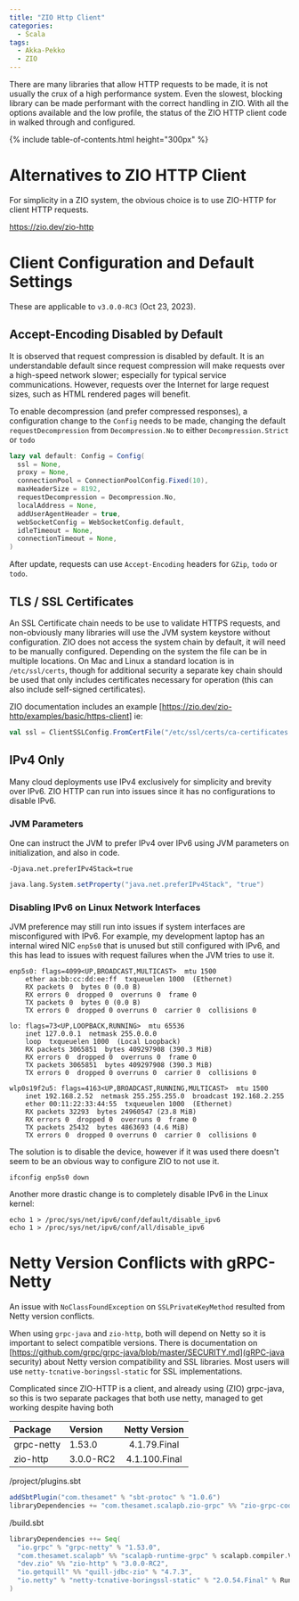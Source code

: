 ```yaml
---
title: "ZIO Http Client"
categories:
  - Scala
tags:
  - Akka-Pekko
  - ZIO
---
```


There are many libraries that allow HTTP requests to be made, it is not usually the crux of a high performance system. 
Even the slowest, blocking library can be made performant with the correct handling in ZIO. With all the options 
available and the low profile, the status of the ZIO HTTP client code in walked through and configured.

{% include table-of-contents.html height="300px" %}

# Alternatives to ZIO HTTP Client

For simplicity in a ZIO system, the obvious choice is to use ZIO-HTTP for client HTTP requests.

https://zio.dev/zio-http

# Client Configuration and Default Settings

These are applicable to `v3.0.0-RC3` (Oct 23, 2023).

## Accept-Encoding Disabled by Default

It is observed that request compression is disabled by default.  It is an understandable default since request 
compression will make requests over a high-speed network slower; especially for typical service communications.
However, requests over the Internet for large request sizes, such as HTML rendered pages will benefit.

To enable decompression (and prefer compressed responses), a configuration change to the `Config` needs to be made,
changing the default `requestDecompression` from `Decompression.No` to either `Decompression.Strict` or `todo`

```scala
lazy val default: Config = Config(
  ssl = None,
  proxy = None,
  connectionPool = ConnectionPoolConfig.Fixed(10),
  maxHeaderSize = 8192,
  requestDecompression = Decompression.No,
  localAddress = None,
  addUserAgentHeader = true,
  webSocketConfig = WebSocketConfig.default,
  idleTimeout = None,
  connectionTimeout = None,
)
```
After update, requests can use `Accept-Encoding` headers for `GZip`, `todo` or `todo`.

## TLS / SSL Certificates 

An SSL Certificate chain needs to be use to validate HTTPS requests, and non-obviously many libraries will use the JVM 
system keystore without configuration. ZIO does not access the system chain by default, it will need to be manually 
configured.  Depending on the system the file can be in multiple locations.  On Mac and Linux a standard location is in
`/etc/ssl/certs`, though for additional security a separate key chain should be used that only includes certificates 
necessary for operation (this can also include self-signed certificates).

ZIO documentation includes an example [https://zio.dev/zio-http/examples/basic/https-client]
ie: 

```scala
val ssl = ClientSSLConfig.FromCertFile("/etc/ssl/certs/ca-certificates.crt")
```

## IPv4 Only

Many cloud deployments use IPv4 exclusively for simplicity and brevity over IPv6.  ZIO HTTP can run into
issues since it has no configurations to disable IPv6.

### JVM Parameters

One can instruct the JVM to prefer IPv4 over IPv6 using JVM parameters on initialization, and also in code.

```shell
-Djava.net.preferIPv4Stack=true
```

```scala
java.lang.System.setProperty("java.net.preferIPv4Stack", "true")
```

### Disabling IPv6 on Linux Network Interfaces

JVM preference may still run into issues if system interfaces are misconfigured with IPv6.
For example, my development laptop has an internal wired NIC `enp5s0` that is unused but still configured with IPv6, 
and this has lead to issues with request failures when the JVM tries to use it.

```
enp5s0: flags=4099<UP,BROADCAST,MULTICAST>  mtu 1500
    ether aa:bb:cc:dd:ee:ff  txqueuelen 1000  (Ethernet)
    RX packets 0  bytes 0 (0.0 B)
    RX errors 0  dropped 0  overruns 0  frame 0
    TX packets 0  bytes 0 (0.0 B)
    TX errors 0  dropped 0 overruns 0  carrier 0  collisions 0

lo: flags=73<UP,LOOPBACK,RUNNING>  mtu 65536
    inet 127.0.0.1  netmask 255.0.0.0
    loop  txqueuelen 1000  (Local Loopback)
    RX packets 3065851  bytes 409297908 (390.3 MiB)
    RX errors 0  dropped 0  overruns 0  frame 0
    TX packets 3065851  bytes 409297908 (390.3 MiB)
    TX errors 0  dropped 0 overruns 0  carrier 0  collisions 0

wlp0s19f2u5: flags=4163<UP,BROADCAST,RUNNING,MULTICAST>  mtu 1500
    inet 192.168.2.52  netmask 255.255.255.0  broadcast 192.168.2.255
    ether 00:11:22:33:44:55  txqueuelen 1000  (Ethernet)
    RX packets 32293  bytes 24960547 (23.8 MiB)
    RX errors 0  dropped 0  overruns 0  frame 0
    TX packets 25432  bytes 4863693 (4.6 MiB)
    TX errors 0  dropped 0 overruns 0  carrier 0  collisions 0
```
The solution is to disable the device, however if it was used there doesn't seem to be an obvious way to 
configure ZIO to not use it.
```shell
ifconfig enp5s0 down
```
Another more drastic change is to completely disable IPv6 in the Linux kernel:
```shell
echo 1 > /proc/sys/net/ipv6/conf/default/disable_ipv6
echo 1 > /proc/sys/net/ipv6/conf/all/disable_ipv6
```

# Netty Version Conflicts with gRPC-Netty

An issue with `NoClassFoundException` on `SSLPrivateKeyMethod` resulted from Netty version conflicts.

When using `grpc-java` and `zio-http`, both will depend on Netty so it is important to select compatible versions.
There is documentation on [https://github.com/grpc/grpc-java/blob/master/SECURITY.md](gRPC-java security) 
about Netty version compatibility and SSL libraries.  Most users will use `netty-tcnative-boringssl-static` for SSL
implementations.

Complicated since ZIO-HTTP is a client, and already using (ZIO) grpc-java, so this is two separate packages that both
use netty, managed to get working despite having both

| Package        | Version   | Netty Version |
|:---------------|:----------|:-------------:|
| grpc-netty     | 1.53.0    | 4.1.79.Final  |
| zio-http       | 3.0.0-RC2 | 4.1.100.Final |

/project/plugins.sbt

```sbt
addSbtPlugin("com.thesamet" % "sbt-protoc" % "1.0.6")
libraryDependencies += "com.thesamet.scalapb.zio-grpc" %% "zio-grpc-codegen" % "0.6.0"
```

/build.sbt

```sbt
libraryDependencies ++= Seq(
  "io.grpc" % "grpc-netty" % "1.53.0",
  "com.thesamet.scalapb" %% "scalapb-runtime-grpc" % scalapb.compiler.Version.scalapbVersion,
  "dev.zio" %% "zio-http" % "3.0.0-RC2",
  "io.getquill" %% "quill-jdbc-zio" % "4.7.3",
  "io.netty" % "netty-tcnative-boringssl-static" % "2.0.54.Final" % Runtime classifier "linux-x86_64",
)
```

